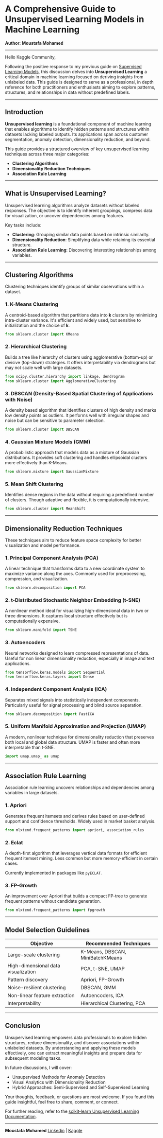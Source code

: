 # A Comprehensive Guide to Unsupervised Learning Models in Machine Learning

**Author: Moustafa Mohamed**

---

Hello Kaggle Community,

Following the positive response to my previous guide on [Supervised Learning Models](https://www.kaggle.com/discussions/general/585319), this discussion delves into **Unsupervised Learning** a critical domain in machine learning focused on deriving insights from unlabeled data. This guide is designed to serve as a professional, in depth reference for both practitioners and enthusiasts aiming to explore patterns, structures, and relationships in data without predefined labels.

---

## Introduction

**Unsupervised learning** is a foundational component of machine learning that enables algorithms to identify hidden patterns and structures within datasets lacking labeled outputs. Its applications span across customer segmentation, anomaly detection, dimensionality reduction, and beyond.

This guide provides a structured overview of key unsupervised learning techniques across three major categories:

* **Clustering Algorithms**
* **Dimensionality Reduction Techniques**
* **Association Rule Learning**

---

## What is Unsupervised Learning?

Unsupervised learning algorithms analyze datasets without labeled responses. The objective is to identify inherent groupings, compress data for visualization, or uncover dependencies among features.

Key tasks include:

* **Clustering**: Grouping similar data points based on intrinsic similarity.
* **Dimensionality Reduction**: Simplifying data while retaining its essential structure.
* **Association Rule Learning**: Discovering interesting relationships among variables.

---

## Clustering Algorithms

Clustering techniques identify groups of similar observations within a dataset.

### 1. K-Means Clustering

A centroid-based algorithm that partitions data into **k** clusters by minimizing intra-cluster variance. It's efficient and widely used, but sensitive to initialization and the choice of **k**.

```python
from sklearn.cluster import KMeans
```

### 2. Hierarchical Clustering

Builds a tree like hierarchy of clusters using agglomerative (bottom-up) or divisive (top-down) strategies. It offers interpretability via dendrograms but may not scale well with large datasets.

```python
from scipy.cluster.hierarchy import linkage, dendrogram
from sklearn.cluster import AgglomerativeClustering
```

### 3. DBSCAN (Density-Based Spatial Clustering of Applications with Noise)

A density based algorithm that identifies clusters of high density and marks low density points as outliers. It performs well with irregular shapes and noise but can be sensitive to parameter selection.

```python
from sklearn.cluster import DBSCAN
```

### 4. Gaussian Mixture Models (GMM)

A probabilistic approach that models data as a mixture of Gaussian distributions. It provides soft clustering and handles ellipsoidal clusters more effectively than K-Means.

```python
from sklearn.mixture import GaussianMixture
```

### 5. Mean Shift Clustering

Identifies dense regions in the data without requiring a predefined number of clusters. Though adaptive and flexible, it is computationally intensive.

```python
from sklearn.cluster import MeanShift
```

---

## Dimensionality Reduction Techniques

These techniques aim to reduce feature space complexity for better visualization and model performance.

### 1. Principal Component Analysis (PCA)

A linear technique that transforms data to a new coordinate system to maximize variance along the axes. Commonly used for preprocessing, compression, and visualization.

```python
from sklearn.decomposition import PCA
```

### 2. t-Distributed Stochastic Neighbor Embedding (t-SNE)

A nonlinear method ideal for visualizing high-dimensional data in two or three dimensions. It captures local structure effectively but is computationally expensive.

```python
from sklearn.manifold import TSNE
```

### 3. Autoencoders

Neural networks designed to learn compressed representations of data. Useful for non linear dimensionality reduction, especially in image and text applications.

```python
from tensorflow.keras.models import Sequential
from tensorflow.keras.layers import Dense
```

### 4. Independent Component Analysis (ICA)

Separates mixed signals into statistically independent components. Particularly useful for signal processing and blind source separation.

```python
from sklearn.decomposition import FastICA
```

### 5. Uniform Manifold Approximation and Projection (UMAP)

A modern, nonlinear technique for dimensionality reduction that preserves both local and global data structure. UMAP is faster and often more interpretable than t-SNE.

```python
import umap.umap_ as umap
```

---

## Association Rule Learning

Association rule learning uncovers relationships and dependencies among variables in large datasets.

### 1. Apriori

Generates frequent itemsets and derives rules based on user-defined support and confidence thresholds. Widely used in market basket analysis.

```python
from mlxtend.frequent_patterns import apriori, association_rules
```

### 2. Eclat

A depth-first algorithm that leverages vertical data formats for efficient frequent itemset mining. Less common but more memory-efficient in certain cases.

Currently implemented in packages like `pyECLAT`.

### 3. FP-Growth

An improvement over Apriori that builds a compact FP-tree to generate frequent patterns without candidate generation.

```python
from mlxtend.frequent_patterns import fpgrowth
```

---

## Model Selection Guidelines

| Objective                           | Recommended Techniques           |
| ----------------------------------- | -------------------------------- |
| Large-scale clustering              | K-Means, DBSCAN, MiniBatchKMeans |
| High-dimensional data visualization | PCA, t-SNE, UMAP                 |
| Pattern discovery                   | Apriori, FP-Growth               |
| Noise-resilient clustering          | DBSCAN, GMM                      |
| Non-linear feature extraction       | Autoencoders, ICA                |
| Interpretability                    | Hierarchical Clustering, PCA     |

---

## Conclusion

Unsupervised learning empowers data professionals to explore hidden structures, reduce dimensionality, and discover associations within unlabeled datasets. By understanding and applying these models effectively, one can extract meaningful insights and prepare data for subsequent modeling tasks.

In future discussions, I will cover:

* Unsupervised Methods for Anomaly Detection
* Visual Analytics with Dimensionality Reduction
* Hybrid Approaches: Semi-Supervised and Self-Supervised Learning

Your thoughts, feedback, or questions are most welcome. If you found this guide insightful, feel free to share, comment, or connect.

For further reading, refer to the [scikit-learn Unsupervised Learning Documentation](https://scikit-learn.org/stable/unsupervised_learning.html).

---

**Moustafa Mohamed**
[Linkedin](https://www.linkedin.com/in/moustafamohamed01/) | [Kaggle](https://www.kaggle.com/moustafamohamed01)
